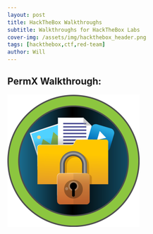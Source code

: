 ```yaml
---
layout: post
title: HackTheBox Walkthroughs
subtitle: Walkthroughs for HackTheBox Labs
cover-img: /assets/img/hackthebox_header.png
tags: [hackthebox,ctf,red-team]
author: Will
---
```

## PermX Walkthrough:
[<img src="/assets/img/htb_permx/Pasted_image_20240916211218.png">](https://willanalyze.com/2024-09-14-HackTheBox_PermX_Walkthrough/)
